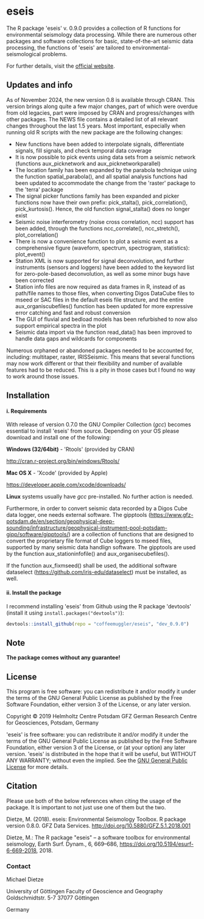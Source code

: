 # eseis

The R package 'eseis' v. 0.9.0 provides a collection of R functions for environmental seismology data processing. While there are numerous other packages and software collections for basic, state-of-the-art seismic data processing, the functions of 'eseis' are tailored to environmental-seismological problems.

For further details, visit the  [official website](http://playgroundearth.de/pages/eseis.html).

## Updates and info

As of November 2024, the new version 0.8 is available through CRAN. This version brings along quite a few major changes, part of which were overdue from old legacies, part were imposed by CRAN and progress/changes with other packages. The NEWS file contains a detailed list of all relevant changes throughout the last 1.5 years. Most important, especially when running old R scripts with the new package are the following changes:

- New functions have been added to interpolate signals, differentiate signals, fill signals, and check temporal data coverage
- It is now possible to pick events using data sets from a seismic network (functions aux_picknetwork and aux_picknetworkparallel)
- The location family has been expanded by the parabola technique using the function spatial_parabola(), and all spatial analysis functions had been updated to accommodate the change from the 'raster' package to the 'terra' package
- The signal picker functions family has been expanded and picker functions now have their own prefix: pick_stalta(), pick_correlation(), pick_kurtosis(). Hence, the old function signal_stalta() does no longer exist
- Seismic noise interferometry (noise cross correlation, ncc) support has been added, through the functions ncc_correlate(), ncc_stretch(), plot_correlation()
- There is now a convenience function to plot a seismic event as a comprehensive figure (waveform, spectrum, spectrogram, statistics): plot_event()
- Station XML is now supported for signal deconvolution, and further instruments (sensors and loggers) have been added to the keyword list for zero-pole-based deconvolution, as well as some minor bugs have been corrected
- Station info files are now required as data frames in R, instead of as path/file names to those files, when converting Digos DataCube files to mseed or SAC files in the default eseis file structure, and the entire aux_organiscubefiles() function has been updated for more expressive error catching and fast and robust conversion
- The GUI of fluvial and bedload models has been refurbished to now also support empirical spectra in the plot
- Seismic data import via the function read_data() has been improved to handle data gaps and wildcards for components

Numerous orphaned or abandoned packages needed to be accounted for, including: multitaper, raster, IRISSeismic. This means that several functions may now work different or that their flexibility and number of available features had to be reduced. This is a pity in those cases but I found no way to work around those issues. 

## Installation

#### i. Requirements

With release of version 0.7.0 the GNU Compiler Collection (*gcc*) 
becomes essential to install 'eseis' from source. Depending on your OS please download and install one of the following:

**Windows (32/64bit)** - 'Rtools' (provided by CRAN)

   http://cran.r-project.org/bin/windows/Rtools/

**Mac OS X** - 'Xcode' (provided by Apple)

   https://developer.apple.com/xcode/downloads/

**Linux** systems usually have *gcc* pre-installed. No further action is needed.

Furthermore, in order to convert seismic data recorded by a Digos Cube data logger, one needs external software. The gipptools (https://www.gfz-potsdam.de/en/section/geophysical-deep-sounding/infrastructure/geophysical-instrument-pool-potsdam-gipp/software/gipptools/) are a collection of functions that are designed to convert the proprietary file format of Cube loggers to mseed files, supported by many seismic data handlign software. The gipptools are used by the function aux_stationinfofile() and aux_organisecubefiles().

If the function aux_fixmseed() shall be used, the additional software dataselect (https://github.com/iris-edu/dataselect) must be installed, as well. 

#### ii. Install the package

I recommend installing 'eseis' from Github using the R package 'devtools' (install it using `install.packages("devtools")`):

```r
devtools::install_github(repo = "coffeemuggler/eseis", "dev_0.9.0")
```

## Note

**The package comes without any guarantee!**

## License

This program is free software: you can redistribute it and/or modify
it under the terms of the GNU General Public License as published by
the Free Software Foundation, either version 3 of the License, or
any later version.

Copyright © 2019 Helmholtz Centre Potsdam GFZ German Research Centre for Geosciences, Potsdam, Germany

'eseis' is free software: you can redistribute it and/or modify it under the terms of the GNU General Public License as published by the Free Software Foundation, either version 3 of the License, or (at your option) any later version. 'eseis' is distributed in the hope that it will be useful, but WITHOUT ANY WARRANTY; without even the implied. See the [GNU General Public License](https://github.com/coffeemuggler/eseis/blob/0.4.0/LICENSE) for more details.

## Citation

Please use both of the below references when citing the usage of the package. It is important to not just use one of them but the two.

Dietze, M. (2018). eseis: Environmental Seismology Toolbox. R package version 0.8.0. GFZ Data Services. http://doi.org/10.5880/GFZ.5.1.2018.001

Dietze, M.: The R package "eseis" – a software toolbox for environmental seismology, Earth Surf. Dynam., 6, 669–686, https://doi.org/10.5194/esurf-6-669-2018, 2018. 

### Contact

Michael Dietze 


University of Göttingen
Faculty of Geoscience and Geography
Goldschmidtstr. 5-7
37077 Göttingen

Germany
